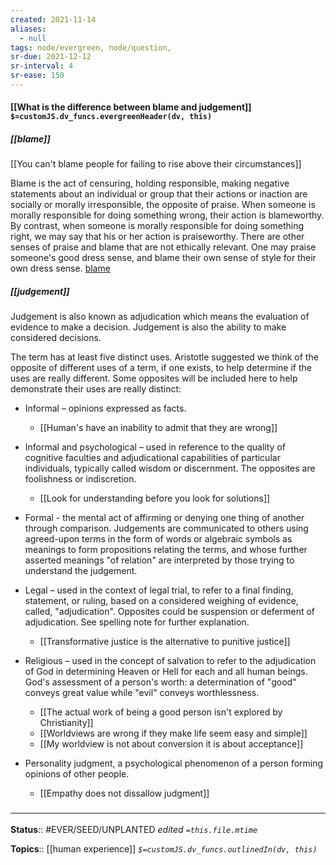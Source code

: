 ```yaml
---
created: 2021-11-14 
aliases:
  - null
tags: node/evergreen, node/question, 
sr-due: 2021-12-12
sr-interval: 4
sr-ease: 150
---
```


#### [[What is the difference between blame and judgement]] `$=customJS.dv_funcs.evergreenHeader(dv, this)`

##### [[blame]]

[[You can't blame people for failing to rise above their circumstances]]

Blame is the act of censuring, holding responsible, making negative statements
about an individual or group that their actions or inaction are socially or morally irresponsible,
the opposite of praise.
When someone is morally responsible for doing something wrong, their action is blameworthy.
By contrast, when someone is morally responsible for doing something right, we may say that his or her action is praiseworthy.
There are other senses of praise and blame that are not ethically relevant. One may praise someone's good dress sense, and blame their own sense of style for their own dress sense.
[blame](https://en.wikipedia.org/wiki/Blame)

#####  [[judgement]]

Judgement is also known as adjudication which means the evaluation of evidence to make a decision.  Judgement is also the ability to make considered decisions. 

The term has at least five distinct uses.  Aristotle suggested we think of the opposite of different uses of a term, if one exists, to help determine if the uses are really different.  Some opposites will be included here to help demonstrate their uses are really distinct:

- Informal – opinions expressed as facts.
    - [[Human's have an inability to admit that they are wrong]]

- Informal and psychological – used in reference to the quality of cognitive faculties and adjudicational capabilities of particular individuals, typically called wisdom or discernment.  The opposites are foolishness or indiscretion.
    - [[Look for understanding before you look for solutions]]

- Formal - the mental act of affirming or denying one thing of another through comparison.  Judgements are communicated to others using agreed-upon terms in the form of words or algebraic symbols as meanings to form propositions relating the terms, and whose further asserted meanings "of relation" are interpreted by those trying to understand the judgement.

- Legal – used in the context of legal trial, to refer to a final finding, statement, or ruling, based on a considered weighing of evidence, called, "adjudication".  Opposites could be suspension or deferment of adjudication. See spelling note for further explanation.
    - [[Transformative justice is the alternative to punitive justice]]

- Religious – used in the concept of salvation to refer to the adjudication of God in determining Heaven or Hell for each and all human beings. God's assessment of a person's worth: a determination of "good" conveys great value while "evil" conveys worthlessness.  
    - [[The actual work of being a good person isn't explored by Christianity]]
    - [[Worldviews are wrong if they make life seem easy and simple]]
    - [[My worldview is not about conversion it is about acceptance]]

- Personality judgment, a psychological phenomenon of a person forming opinions of other people.
    - [[Empathy does not dissallow judgment]]

### <hr class="footnote"/>

**Status**:: #EVER/SEED/UNPLANTED
*edited `=this.file.mtime`*

**Topics**:: [[human experience]]
*`$=customJS.dv_funcs.outlinedIn(dv, this)`*
